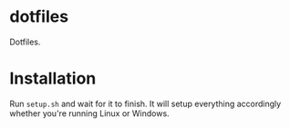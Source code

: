 dotfiles
========

Dotfiles.

Installation
============

Run `setup.sh` and wait for it to finish. It will setup everything accordingly
whether you're running Linux or Windows.
